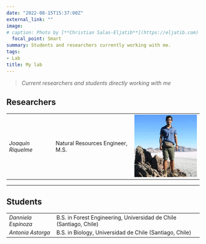 ```yaml
---
date: "2022-08-15T15:37:00Z"
external_link: "" 
image:
# caption: Photo by [**Christian Salas-Eljatib**](https://eljatib.com)
  focal_point: Smart
summary: Students and researchers currently working with me.
tags:
- Lab
title: My lab
---
```


> *Current researchers and students directly working with me*


## Researchers
|   |   |   | 
|---|---|---|
| *Joaquín Riquelme*  |Natural Resources Engineer, M.S.   |  ![](joaquin_2.jpg) | 

--------

## Students

|   |   |   |
|---|---|---|
|*Danniela Espinoza*  | B.S. in Forest Engineering, Universidad de Chile (Santiago, Chile)   |   |
|*Antonia Astorga*  | B.S. in Biology, Universidad de Chile (Santiago, Chile)   |   |

<!--- 
![](grupoEnRuca.jpg)

(see details here `http://simuladorpellin.com`)
-->